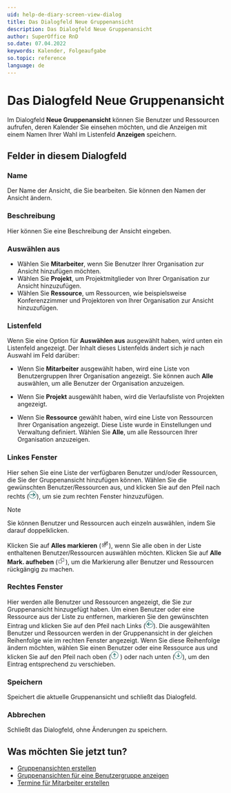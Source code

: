 ```yaml
---
uid: help-de-diary-screen-view-dialog
title: Das Dialogfeld Neue Gruppenansicht
description: Das Dialogfeld Neue Gruppenansicht
author: SuperOffice RnD
so.date: 07.04.2022
keywords: Kalender, Folgeaufgabe
so.topic: reference
language: de
---
```


# Das Dialogfeld Neue Gruppenansicht

Im Dialogfeld **Neue Gruppenansicht** können Sie Benutzer und Ressourcen aufrufen, deren Kalender Sie einsehen möchten, und die Anzeigen mit einem Namen Ihrer Wahl im Listenfeld **Anzeigen** speichern.

## Felder in diesem Dialogfeld

### Name

Der Name der Ansicht, die Sie bearbeiten. Sie können den Namen der Ansicht ändern.

### Beschreibung

Hier können Sie eine Beschreibung der Ansicht eingeben.

### Auswählen aus

* Wählen Sie **Mitarbeiter**, wenn Sie Benutzer Ihrer Organisation zur Ansicht hinzufügen möchten.
* Wählen Sie **Projekt**, um Projektmitglieder von Ihrer Organisation zur Ansicht hinzuzufügen.
* Wählen Sie **Ressource**, um Ressourcen, wie beispielsweise Konferenzzimmer und Projektoren von Ihrer Organisation zur Ansicht hinzuzufügen.

### Listenfeld

Wenn Sie eine Option für **Auswählen aus** ausgewählt haben, wird unten ein Listenfeld angezeigt. Der Inhalt dieses Listenfelds ändert sich je nach Auswahl im Feld darüber:

* Wenn Sie **Mitarbeiter** ausgewählt haben, wird eine Liste von Benutzergruppen Ihrer Organisation angezeigt. Sie können auch **Alle** auswählen, um alle Benutzer der Organisation anzuzeigen.

* Wenn Sie **Projekt** ausgewählt haben, wird die Verlaufsliste von Projekten angezeigt.

* Wenn Sie **Ressource** gewählt haben, wird eine Liste von Ressourcen Ihrer Organisation angezeigt. Diese Liste wurde in Einstellungen und Verwaltung definiert. Wählen Sie **Alle**, um alle Ressourcen Ihrer Organisation anzuzeigen.

### Linkes Fenster

Hier sehen Sie eine Liste der verfügbaren Benutzer und/oder Ressourcen, die Sie der Gruppenansicht hinzufügen können. Wählen Sie die gewünschten Benutzer/Ressourcen aus, und klicken Sie auf den Pfeil nach rechts (![Symbol][img2]), um sie zum rechten Fenster hinzuzufügen.

> [!NOTE]
> Sie können Benutzer und Ressourcen auch einzeln auswählen, indem Sie darauf doppelklicken.

Klicken Sie auf **Alles markieren** (![Symbol][img4]), wenn Sie alle oben in der Liste enthaltenen Benutzer/Ressourcen auswählen möchten. Klicken Sie auf **Alle Mark. aufheben** (![Symbol][img5]), um die Markierung aller Benutzer und Ressourcen rückgängig zu machen.

### Rechtes Fenster

Hier werden alle Benutzer und Ressourcen angezeigt, die Sie zur Gruppenansicht hinzugefügt haben. Um einen Benutzer oder eine Ressource aus der Liste zu entfernen, markieren Sie den gewünschten Eintrag und klicken Sie auf den Pfeil nach Links (![Symbol][img3]). Die ausgewählten Benutzer und Ressourcen werden in der Gruppenansicht in der gleichen Reihenfolge wie im rechten Fenster angezeigt. Wenn Sie diese Reihenfolge ändern möchten, wählen Sie einen Benutzer oder eine Ressource aus und klicken Sie auf den Pfeil nach oben (![Symbol][img6] ) oder nach unten (![Symbol][img7]), um den Eintrag entsprechend zu verschieben.

### Speichern

Speichert die aktuelle Gruppenansicht und schließt das Dialogfeld.

### Abbrechen

Schließt das Dialogfeld, ohne Änderungen zu speichern.

## Was möchten Sie jetzt tun?

* [Gruppenansichten erstellen][1]
* [Gruppenansichten für eine Benutzergruppe anzeigen][2]
* [Termine für Mitarbeiter erstellen][4]

<!-- Referenced links -->
[1]: ../create-view.md
[2]: ../open.md
[4]: ../create-follow-up.md

<!-- Referenced images -->
[img2]: ../../../../media/icons/arrow-right.png
[img3]: ../../../../media/icons/arrow-left.png
[img4]: ../../../../media/icons/select-all.png
[img5]: ../../../../media/icons/unselect-all.png
[img6]: ../../../../media/icons/arrow-up.png
[img7]: ../../../../media/icons/arrow-down.png
